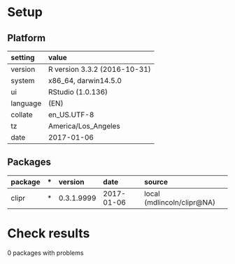 # Setup

## Platform

|setting  |value                        |
|:--------|:----------------------------|
|version  |R version 3.3.2 (2016-10-31) |
|system   |x86_64, darwin14.5.0         |
|ui       |RStudio (1.0.136)            |
|language |(EN)                         |
|collate  |en_US.UTF-8                  |
|tz       |America/Los_Angeles          |
|date     |2017-01-06                   |

## Packages

|package |*  |version    |date       |source                     |
|:-------|:--|:----------|:----------|:--------------------------|
|clipr   |*  |0.3.1.9999 |2017-01-06 |local (mdlincoln/clipr@NA) |

# Check results
0 packages with problems


